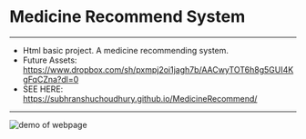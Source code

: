 # Medicine Recommend System
___________________________

- Html basic project. A medicine recommending system.
- Future Assets: https://www.dropbox.com/sh/pxmpj2oi1jagh7b/AACwyTOT6h8g5GUI4KgFqCZna?dl=0
- SEE HERE: https://subhranshuchoudhury.github.io/MedicineRecommend/

__________________________
![demo of webpage](https://user-images.githubusercontent.com/63858190/152561855-0d43a832-9d96-40ca-9f5b-480237f925ed.png)

